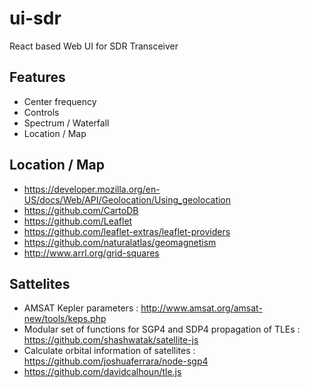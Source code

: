 # ui-sdr

React based Web UI for SDR Transceiver

## Features
  * Center frequency
  * Controls
  * Spectrum / Waterfall
  * Location / Map

## Location / Map

  * https://developer.mozilla.org/en-US/docs/Web/API/Geolocation/Using_geolocation
  * https://github.com/CartoDB
  * https://github.com/Leaflet
  * https://github.com/leaflet-extras/leaflet-providers
  * https://github.com/naturalatlas/geomagnetism
  * http://www.arrl.org/grid-squares  

## Sattelites

  * AMSAT Kepler parameters : http://www.amsat.org/amsat-new/tools/keps.php
  * Modular set of functions for SGP4 and SDP4 propagation of TLEs : https://github.com/shashwatak/satellite-js
  * Calculate orbital information of satellites : https://github.com/joshuaferrara/node-sgp4
  * https://github.com/davidcalhoun/tle.js
